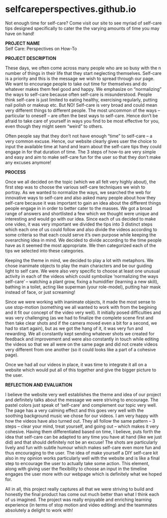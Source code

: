 # selfcareperspectives.github.io
Not enough time for self-care? Come visit our site to see myriad of self-care tips designed specifically to cater the the varying amounts of time you may have on hand!

<b>PROJECT NAME</b><br>
Self Care: Perspectives on How-To

<b>PROJECT DESCRIPTION</b>
<p>These days, we often come across many people who are so busy with the n number of things in their life that they start neglecting themselves. Self-care is a priority and this is the message we wish to spread through our page. We want to encourage people to take out time for themselves and do whatever makes them feel good and happy. We emphasize on “normalizing” the ways to self-care because often self-care is misunderstood. People think self-care is just limited to eating healthy, exercising regularly, putting nail polish or makeup etc. But NO! Self-care is very broad and could mean very different things to different people. The most uncommon of the ways – particular to oneself – are often the best ways to self-care. Hence don’t be afraid to take care of yourself in ways you find to be most effective for you, even though they might seem “weird” to others.</p>
<p>Often people say that they don’t not have enough “time” to self-care – a very common excuse. Hence, our website clearly gives user the choice to input the available time at hand and learn about the self-care tips they could engage in for that duration of time. The 3 steps of how-to are very simple and easy and aim to make self-care fun for the user so that they don’t make any excuses anymore! </p>

<b>PROCESS</b>
<p>Once we all decided on the topic (which we all felt very highly about), the first step was to choose the various self-care techniques we wish to portray. As we wanted to normalize the ways, we searched the web for innovative ways to self-care and also asked many people about how they self-care because it was important to gain an idea about the different things people engage in in order to better cater to the masses. We got a broad range of answers and shortlisted a few which we thought were unique and interesting and would go with our idea.  Since each of us decided to make one video, it was very important we divided the tips into 3 distinct steps which each one of us could follow and also divide the videos according to some criteria so that each could serve it’s own purpose while keeping the overarching idea in mind. We decided to divide according to the time people have as it seemed the most appropriate.  We then categorized each of the tips we selected into these categories.</p> 
<p>Keeping the theme in mind, we decided to play a lot with metaphors. We chose inanimate objects to play the main characters and be our guiding light to self care. We were also very specific to choose at least one unusual activity in each of the videos which could symbolize ‘normalizing the ways self-care’ – watching a plant grow, fixing a humidifier (learning a new skill), bathing in a toilet, acting like superman (your role-model), putting hair mask instead of face, or just screaming!<p>
<p>Since we were working with inanimate objects, it made the most sense to use stop-motion (something we all wanted to work with from the begining and it fit our concept of the video very well). It initially posed difficulties and was very challenging (as we had to finalize the complete scene first and then take clear shots and if the camera moved even a bit for a second, we had to start again), but as we got the hang of it, it was very fun and rewarding. We all constantly kept sending whatever shots we created for feedback and improvement and were also constantly in touch while editing the videos so that we all were on the same page and did not create videos very different from one another (so it could looks like a part of a cohesive page).</p>
<p>Once we had all our videos in place, it was time to integrate it all on a website which would put all of this together and give the bigger picture to the user. </p>

<b>REFLECTION AND EVALUATION</b>
<p>I believe the website very well establishes the theme and idea of our project and definitely talks about the message we were striving to encourage. The pastel colors just speak of ‘self-care’ and complement our topic very well.  The page has a very calming effect and this goes very well with the soothing background music we chose for our videos. I am very happy with how the videos have also turned out. They all follow the same pattern – 3 steps – clear your mind, treat yourself, and going out – which makes it very cohesive. Having them differentiated based on time, I believe, puts forth the idea that self-care can be adapted to any time you have at hand (like we just did) and that should definitely not be an excuse! The shots are particularly lively and fun with subtle humour which makes self-care even more fun and thus encouraging to the user. The idea of make yourself a DIY self-care kit also in my opinion works particularly well with the website and is like a final step to encourage the user to actually take some action. This element, along with giving user the flexibility to choose an input in the timeline engages the user more with our webpage which is definitely what we hoped for.<p>
<p>All in all, this project really captures all that we were striving to build and honestly the final product has come out much better than what I think each of us imagined. The project was really enjoyable and enriching learning experience (in terms of stop motion and video editing) and the teammates absolutely a delight to work with!</p> 

